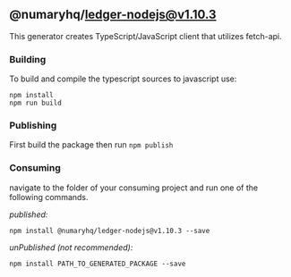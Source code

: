## @numaryhq/ledger-nodejs@v1.10.3

This generator creates TypeScript/JavaScript client that utilizes fetch-api.

### Building

To build and compile the typescript sources to javascript use:
```
npm install
npm run build
```

### Publishing

First build the package then run ```npm publish```

### Consuming

navigate to the folder of your consuming project and run one of the following commands.

_published:_

```
npm install @numaryhq/ledger-nodejs@v1.10.3 --save
```

_unPublished (not recommended):_

```
npm install PATH_TO_GENERATED_PACKAGE --save
